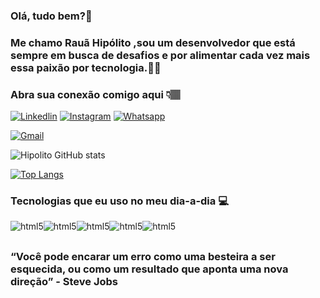 ### Olá, tudo bem?👋

### Me chamo Rauã Hipólito ,sou um desenvolvedor que está sempre em busca de desafios e por alimentar cada vez mais essa paixão por tecnologia.✌🏾 
### Abra sua conexão comigo aqui 👇🏽


[![Linkedlin](https://img.shields.io/badge/LinkedIn-0077B5?style=for-the-badge&logo=linkedin&logoColor=white)](https://www.linkedin.com/in/rauã-hipólito-765517265)
[![Instagram](https://img.shields.io/badge/Instagram-E4405F?style=for-the-badge&logo=instagram&logoColor=white)](https://instagram.com/__rhipolito?utm_source=qr&igshid=ZDc4ODBmNjlmNQ%3D%3D)
[![Whatsapp](https://img.shields.io/badge/WhatsApp-25D366?style=for-the-badge&logo=whatsapp&logoColor=white)](https://wa.me/559192319924)

[![Gmail](https://img.shields.io/badge/Gmail-D14836?style=for-the-badge&logo=gmail&logoColor=white)](rauavasconcelos22@gmail.com)

![Hipolito GitHub stats](https://github-readme-stats.vercel.app/api?username=raua-hipolito&show_icons=true&theme=merko)

[![Top Langs](https://github-readme-stats.vercel.app/api/top-langs/?username=raua-hipolito)](https://github.com/anuraghazra/github-readme-stats)


### Tecnologias que eu uso no meu dia-a-dia 💻

<div>
<img align = "center" alt="html5" src="https://img.shields.io/badge/HTML5-E34F26?style=for-the-badge&logo=html5&logoColor=white"><img align = "center" alt="html5" src="https://img.shields.io/badge/CSS3-1572B6?style=for-the-badge&logo=css3&logoColor=white"><img align = "center" alt="html5" src="https://img.shields.io/badge/JavaScript-F7DF1E?style=for-the-badge&logo=javascript&logoColor=black"><img align = "center" alt="html5" src="https://img.shields.io/badge/React-20232A?style=for-the-badge&logo=react&logoColor=61DAFB"><img align = "center" alt="html5" src="https://img.shields.io/badge/Node.js-43853D?style=for-the-badge&logo=node.js&logoColor=white">
</div>

##
##
###
### “Você pode encarar um erro como uma besteira a ser esquecida, ou como um resultado que aponta uma nova direção” - Steve Jobs
